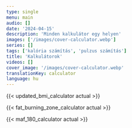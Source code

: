 ```yaml
---
type: single
menu: main
audio: []
date: '2024-04-15'
description: 'Minden kalkulátor egy helyen'
images: ['/images/cover-calculator.webp']
series: []
tags: ['kalória számítás', 'pulzus számítás']
title: 'Kalkulátorok'
videos: []
cover_image: '/images/cover-calculator.webp'
translationKey: calculator
language: hu
---
```



{{< updated_bmi_calculator actual >}}

{{< fat_burning_zone_calculator actual >}}

{{< maf_180_calculator actual >}}
